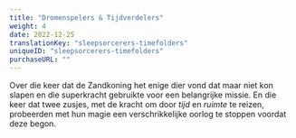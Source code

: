 ```yaml
---
title: "Dromenspelers & Tijdverdelers"
weight: 4
date: 2022-12-25
translationKey: "sleepsorcerers-timefolders"
uniqueID: "sleepsorcerers-timefolders"
purchaseURL: ""
---
```


Over die keer dat de Zandkoning het enige dier vond dat maar niet kon slapen en die superkracht gebruikte voor een belangrijke missie. En die keer dat twee zusjes, met de kracht om door _tijd_ en _ruimte_ te reizen, probeerden met hun magie een verschrikkelijke oorlog te stoppen voordat deze begon.